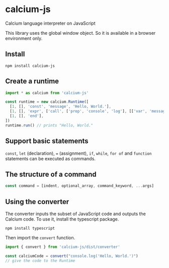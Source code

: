 # calcium-js

Calcium language interpreter on JavaScript

This library uses the global window object. So it is available in a browser
environment only.

## Install

```shell
npm install calcium-js
```

## Create a runtime

```javascript
import * as calcium from 'calcium-js'

const runtime = new calcium.Runtime([
  [1, [], 'const', 'message', 'Hello, World.'],
  [1, [], 'expr', ['call', ['prop', 'console', 'log'], [['var', 'message']]]],
  [1, [], 'end'],
])
runtime.run() // prints "Hello, World."
```

## Support basic statements

`const`, `let` (declaration), `=` (assignment), `if`, `while`, `for of`
and `function` statements can be executed as commands.

## The structure of a command

```javascript
const command = [indent, optional_array, command_keyword, ...args]
```

## Using the converter

The converter inputs the subset of JavaScript code and
outputs the Calcium code. To use it, install the typescript package.

```shell
npm install typescript
```

Then import the `convert` function.

```javascript
import { convert } from 'calcium-js/dist/converter'

const calciumCode = convert("console.log('Hello, World.')")
// give the code to the Runtime
```
